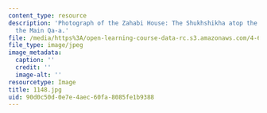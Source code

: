 ```yaml
---
content_type: resource
description: 'Photograph of the Zahabi House: The Shukhshikha atop the Durqa-a of
  the Main Qa-a.'
file: /media/https%3A/open-learning-course-data-rc.s3.amazonaws.com/4-615-the-architecture-of-cairo-spring-2002/90d0c50d0e7e4aec60fa8085fe1b9388_1148.jpg
file_type: image/jpeg
image_metadata:
  caption: ''
  credit: ''
  image-alt: ''
resourcetype: Image
title: 1148.jpg
uid: 90d0c50d-0e7e-4aec-60fa-8085fe1b9388
---
```

